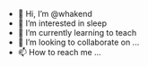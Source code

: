 - 👋 Hi, I’m @whakend
- 👀 I’m interested in sleep
- 🌱 I’m currently learning to teach
- 💞️ I’m looking to collaborate on ...
- 📫 How to reach me ...

<!---
whakend/whakend is a ✨ special ✨ repository because its `README.md` (this file) appears on your GitHub profile.
You can click the Preview link to take a look at your changes.
--->
